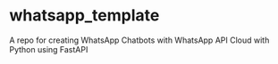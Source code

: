 # whatsapp_template
A repo for creating WhatsApp Chatbots with WhatsApp API Cloud with Python using FastAPI
